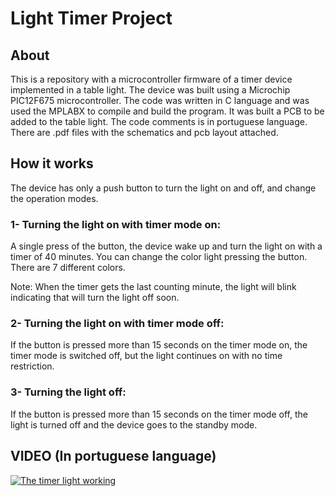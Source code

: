 # Light Timer Project

## About
This is a repository with a microcontroller firmware of a timer device implemented in a table light. The device was built using a Microchip PIC12F675 microcontroller. 
The code was written in C language and was used the MPLABX to compile and build the program. It was built a PCB to be added to the table light.
The code comments is in portuguese language. There are .pdf files with the schematics and pcb layout attached.

## How it works
The device has only a push button to turn the light on and off, and change the operation modes. 

### 1- Turning the light on with timer mode on:
A single press of the button, the device wake up and turn the light on with a timer of 40 minutes. You can change the color light pressing the button. 
There are 7 different colors.

Note: When the timer gets the last counting minute, the light will blink indicating that will turn the light off soon. 

### 2- Turning the light on with timer mode off:
If the button is pressed more than 15 seconds on the timer mode on, the timer mode is switched off, but the light continues on with no time restriction.

### 3- Turning the light off:
If the button is pressed more than 15 seconds on the timer mode off, the light is turned off and the device goes to the standby mode.


## VIDEO (In portuguese language)
[![The timer light working](http://img.youtube.com/vi/0DHHudRgUJE/0.jpg)](http://www.youtube.com/watch?v=0DHHudRgUJE "Timer Light Video")

